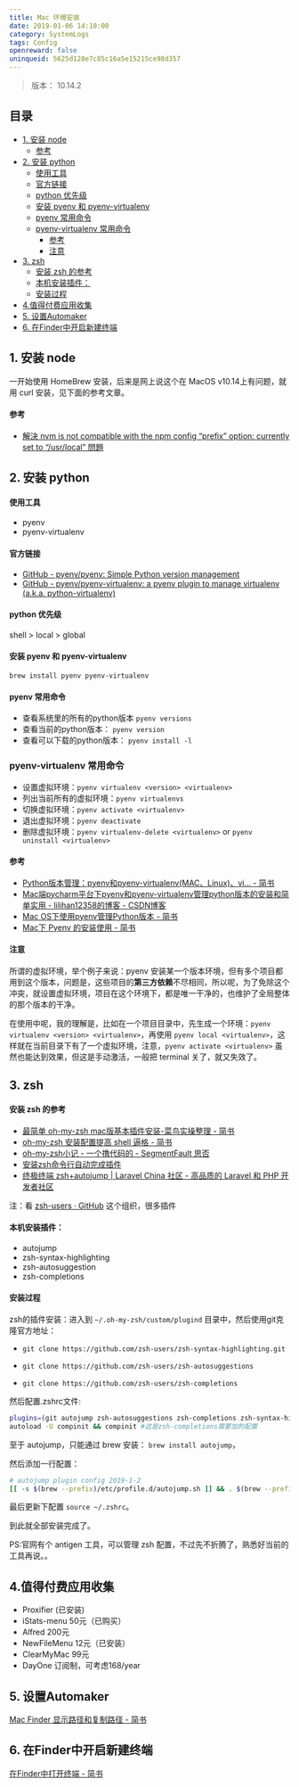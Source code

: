 ```yaml
---
title: Mac 环境安装
date: 2019-01-06 14:10:00
category: SystemLogs
tags: Config
openreward: false
uninqueid: 5625d128e7c85c16a5e15215ce98d357
---
```


> 版本： 10.14.2

## 目录

<!-- toc -->

- [1. 安装 node](#1-node)
    + [参考](#)
- [2. 安装 python](#2-python)
    + [使用工具](#-1)
    + [官方链接](#-2)
    + [python 优先级](#python)
    + [安装 pyenv 和 pyenv-virtualenv](#-pyenv-pyenv-virtualenv)
    + [pyenv 常用命令](#pyenv)
  * [pyenv-virtualenv 常用命令](#pyenv-virtualenv)
    + [参考](#-3)
    + [注意](#-4)
- [3. zsh](#3-zsh)
    + [安装 zsh 的参考](#-zsh)
    + [本机安装插件：](#-5)
    + [安装过程](#-6)
- [4.值得付费应用收集](#4)
- [5. 设置Automaker](#5-Automaker)
- [6. 在Finder中开启新建终端](#6-Finder)

<!-- tocstop -->

## 1. 安装 node

一开始使用 HomeBrew 安装，后来是网上说这个在 MacOS v10.14上有问题，就用 curl 安装，见下面的参考文章。

#### 参考

- [解決 nvm is not compatible with the npm config “prefix” option: currently set to “/usr/local” 問題](https://medium.com/@mvpdw06/%E8%A7%A3%E6%B1%BA-nvm-is-not-compatible-with-the-npm-config-prefix-option-currently-set-to-usr-local-%E5%95%8F%E9%A1%8C-cb1f3462ef40)

## 2. 安装 python

#### 使用工具
 - pyenv
 - pyenv-virtualenv

#### 官方链接

- [GitHub - pyenv/pyenv: Simple Python version management](https://github.com/pyenv/pyenv)
- [GitHub - pyenv/pyenv-virtualenv: a pyenv plugin to manage virtualenv (a.k.a. python-virtualenv)](https://github.com/pyenv/pyenv-virtualenv)

#### python 优先级

shell > local > global

#### 安装 pyenv 和 pyenv-virtualenv

`brew install pyenv pyenv-virtualenv`

#### pyenv 常用命令

- 查看系统里的所有的python版本 `pyenv versions`
- 查看当前的python版本： `pyenv version`
- 查看可以下载的python版本： `pyenv install -l`

### pyenv-virtualenv 常用命令

- 设置虚拟环境：`pyenv virtualenv <version> <virtualenv>`
- 列出当前所有的虚拟环境：`pyenv virtualenvs`
- 切换虚拟环境：`pyenv activate <virtualenv>`
- 退出虚拟环境：`pyenv deactivate`
- 删除虚拟环境：`pyenv virtualenv-delete <virtualenv>` or `pyenv uninstall <virtualenv>`

#### 参考

- [Python版本管理：pyenv和pyenv-virtualenv(MAC、Linux)、vi... - 简书](https://www.jianshu.com/p/60f361822a7e)
- [Mac端pycharm平台下pyenv和pyenv-virtualenv管理python版本的安装和简单实用 - lilihan12358的博客 - CSDN博客](https://blog.csdn.net/lilihan12358/article/details/78636742)
- [Mac OS下使用pyenv管理Python版本 - 简书](https://www.jianshu.com/p/2b0b652eaa50)
- [Mac下 Pyenv 的安装使用 - 简书](https://www.jianshu.com/p/cea9259d87df)

#### 注意

所谓的虚拟环境，举个例子来说：pyenv 安装某一个版本环境，但有多个项目都用到这个版本，问题是，这些项目的**第三方依赖**不尽相同，所以呢，为了免除这个冲突，就设置虚拟环境，项目在这个环境下，都是唯一干净的，也维护了全局整体的那个版本的干净。

在使用中呢，我的理解是，比如在一个项目目录中，先生成一个环境：`pyenv virtualenv <version> <virtualenv>`，再使用 `pyenv local <virtualenv>`，这样就在当前目录下有了一个虚拟环境，注意，`pyenv activate <virtualenv>` 虽然也能达到效果，但这是手动激活，一般把 terminal 关了，就又失效了。

## 3. zsh

#### 安装 zsh 的参考

- [最简单 oh-my-zsh mac版基本插件安装-菜鸟实操整理 - 简书](https://www.jianshu.com/p/59a3f1601cfc)
- [oh-my-zsh 安装配置提高 shell 逼格 - 简书](https://www.jianshu.com/p/307668dc5b10)
- [oh-my-zsh小记 - 一个撸代码的 - SegmentFault 思否](https://segmentfault.com/a/1190000004695131)
- [安装zsh命令行自动完成插件](https://www.myfreax.com/the-zsh-command-completes-automatically/)
- [终极终端 zsh+autojump \| Laravel China 社区 - 高品质的 Laravel 和 PHP 开发者社区](https://laravel-china.org/topics/5790/ultimate-terminal-zshautojump)

注：看 [zsh-users · GitHub](https://github.com/zsh-users) 这个组织，很多插件

#### 本机安装插件：

- autojump
- zsh-syntax-highlighting
- zsh-autosuggestion
- zsh-completions

#### 安装过程

zsh的插件安装：进入到 `~/.oh-my-zsh/custom/plugind` 目录中，然后使用git克隆官方地址：

- `git clone https://github.com/zsh-users/zsh-syntax-highlighting.git`

- `git clone https://github.com/zsh-users/zsh-autosuggestions`

- `git clone https://github.com/zsh-users/zsh-completions`

然后配置.zshrc文件:

```sh
plugins=(git autojump zsh-autosuggestions zsh-completions zsh-syntax-highlighting)
autoload -U compinit && compinit #这是zsh-completions需要加的配置
```

至于 autojump，只能通过 brew 安装： `brew install autojump`，

然后添加一行配置：

```sh
# autojump plugin config 2019-1-2
[[ -s $(brew --prefix)/etc/profile.d/autojump.sh ]] && . $(brew --prefix)/etc/profile.d/autojump.sh
```

最后更新下配置 `source ~/.zshrc`。

到此就全部安装完成了。

PS:官网有个 antigen 工具，可以管理 zsh 配置，不过先不折腾了，熟悉好当前的工具再说。。

## 4.值得付费应用收集

- Proxifier (已安装)
- iStats-menu 50元（已购买）
- Alfred 200元
- NewFileMenu 12元（已安装）
- ClearMyMac 99元
- DayOne 订阅制，可考虑168/year

## 5. 设置Automaker

[Mac Finder 显示路径和复制路径 - 简书](https://www.jianshu.com/p/757f9ffc5acf)

## 6. 在Finder中开启新建终端

[在Finder中打开终端 - 简书](https://www.jianshu.com/p/eb48b4b10f04)

